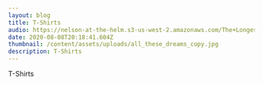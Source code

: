 ```yaml
---
layout: blog
title: T-Shirts
audio: https://nelson-at-the-helm.s3-us-west-2.amazonaws.com/The+Longest+Kiss.mp3
date: 2020-08-08T20:18:41.604Z
thumbnail: /content/assets/uploads/all_these_dreams_copy.jpg
description: T-Shirts
---
```

T-Shirts
